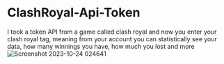 # ClashRoyal-Api-Token
I took a token API from a game called clash royal and now you enter your clash royal tag, meaning from your account you can statistically see your data, how many winnings you have, how much you lost and more
![Screenshot 2023-10-24 024641](https://github.com/RaminDjango/ClashRoyal-Api-Token/assets/97898458/ef826d33-895f-4c9e-b488-45cf30cc0519)
